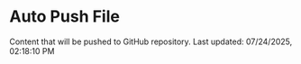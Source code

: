 # Auto Push File

Content that will be pushed to GitHub repository.
Last updated: 07/24/2025, 02:18:10 PM